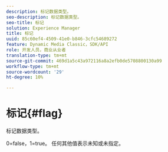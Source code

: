 ```yaml
---
description: 标记数据类型。
seo-description: 标记数据类型。
seo-title: 标记
solution: Experience Manager
title: 标记
uuid: 85c60ef4-4509-41e0-b846-3cfc54689272
feature: Dynamic Media Classic，SDK/API
role: 开发人员，商业从业者
translation-type: tm+mt
source-git-commit: 469d1a5c43a972116a8a2efb0de5708800130a99
workflow-type: tm+mt
source-wordcount: '29'
ht-degree: 10%

---
```



# 标记{#flag}

标记数据类型。

0=false，1=true。 任何其他值表示未知或未指定。
